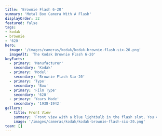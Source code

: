 ```yaml
---
title: 'Brownie Flash 6-20'
summary: 'Metal Box Camera With A Flash'
displayOrder: 32
featured: false
tags:
- kodak
- brownie
- '620'
hero:
  image: '/images/cameras/kodak/kodak-brownie-flash-six-20.png'
  imageAlt: 'The Kodak Brownie Flash 6-20'
keyFacts:
  - primary: 'Manufacturer'
    secondary: 'Kodak'
  - primary: 'Model'
    secondary: 'Brownie Flash Six-20'
  - primary: 'Type'
    secondary: 'Box'
  - primary: 'Film Type'
    secondary: '620'
  - primary: 'Years Made'
    secondary: '1938-1942'
gallery:
  - title: Front View
    summary: 'Front view with a blue lightbulb in the flash slot. You can see the ligthing of the photo studio in it. (oops)'
    image: '/images/cameras/kodak/kodak-brownie-flash-six-20.png'
team: []
---
```

